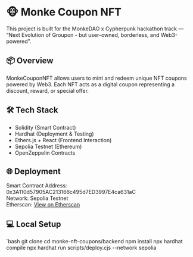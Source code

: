 # 🐵 Monke Coupon NFT

This project is built for the MonkeDAO x Cypherpunk hackathon track — “Next Evolution of Groupon - but user-owned, borderless, and Web3-powered”.

## 📦 Overview

MonkeCouponNFT allows users to mint and redeem unique NFT coupons powered by Web3. Each NFT acts as a digital coupon representing a discount, reward, or special offer.

## 🛠 Tech Stack

- Solidity (Smart Contract)
- Hardhat (Deployment & Testing)
- Ethers.js + React (Frontend Interaction)
- Sepolia Testnet (Ethereum)
- OpenZeppelin Contracts

## 🌐 Deployment

Smart Contract Address: 0x3A110d57905AC213166c495d7ED3997E4ca631aC  
Network: Sepolia Testnet  
Etherscan: [View on Etherscan](https://sepolia.etherscan.io/address/0x3A110d57905AC213166c495d7ED3997E4ca631aC)

## 💻 Local Setup

`bash
git clone <your-repo-link>
cd monke-nft-coupons/backend
npm install
npx hardhat compile
npx hardhat run scripts/deploy.cjs --network sepolia
